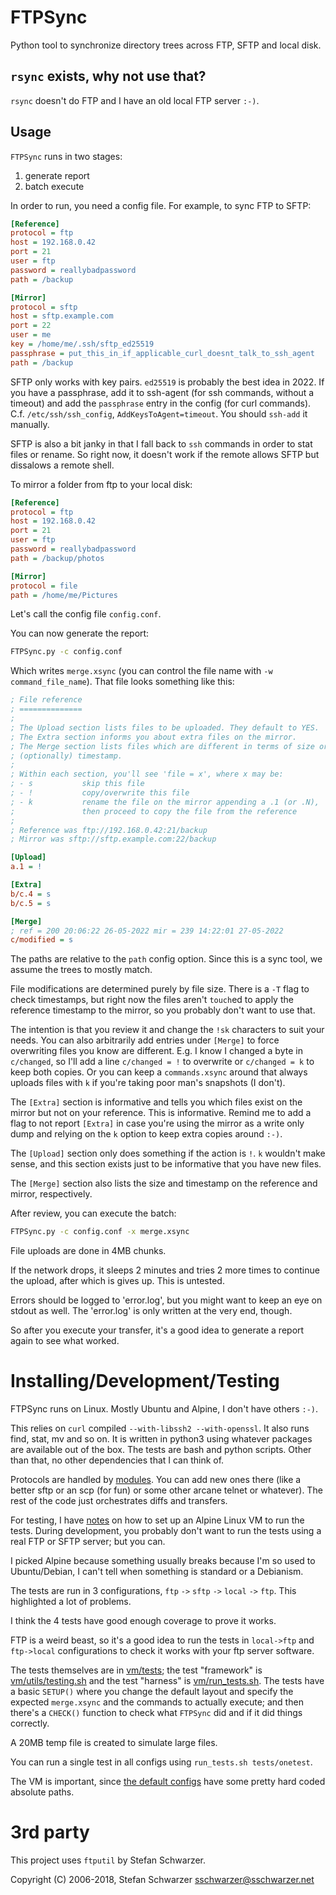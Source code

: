 FTPSync
=======

Python tool to synchronize directory trees across FTP, SFTP and local disk.

## `rsync` exists, why not use that?

`rsync` doesn't do FTP and I have an old local FTP server `:-)`.

Usage
-----

`FTPSync` runs in two stages:

1. generate report
2. batch execute

In order to run, you need a config file. For example, to sync FTP to SFTP:

```ini
[Reference]
protocol = ftp
host = 192.168.0.42
port = 21
user = ftp
password = reallybadpassword
path = /backup

[Mirror]
protocol = sftp
host = sftp.example.com
port = 22
user = me
key = /home/me/.ssh/sftp_ed25519
passphrase = put_this_in_if_applicable_curl_doesnt_talk_to_ssh_agent
path = /backup
```

SFTP only works with key pairs. `ed25519` is probably the best idea in 2022. If you have a passphrase, add it to ssh-agent (for ssh commands, without a timeout) and add the `passphrase` entry in the config (for curl commands). C.f. `/etc/ssh/ssh_config`, `AddKeysToAgent=timeout`. You should `ssh-add` it manually.

SFTP is also a bit janky in that I fall back to `ssh` commands in order to stat files or rename. So right now, it doesn't work if the remote allows SFTP but dissalows a remote shell.

To mirror a folder from ftp to your local disk:

```ini
[Reference]
protocol = ftp
host = 192.168.0.42
port = 21
user = ftp
password = reallybadpassword
path = /backup/photos

[Mirror]
protocol = file
path = /home/me/Pictures
```

Let's call the config file `config.conf`.

You can now generate the report:

```sh
FTPSync.py -c config.conf
```

Which writes `merge.xsync` (you can control the file name with `-w command_file_name`). That file looks something like this:

```ini
; File reference
; ==============
;
; The Upload section lists files to be uploaded. They default to YES.
; The Extra section informs you about extra files on the mirror.
; The Merge section lists files which are different in terms of size or
; (optionally) timestamp.
;
; Within each section, you'll see 'file = x', where x may be:
; - s           skip this file
; - !           copy/overwrite this file
; - k           rename the file on the mirror appending a .1 (or .N),
;               then proceed to copy the file from the reference
;
; Reference was ftp://192.168.0.42:21/backup
; Mirror was sftp://sftp.example.com:22/backup

[Upload]
a.1 = !

[Extra]
b/c.4 = s
b/c.5 = s

[Merge]
; ref = 200 20:06:22 26-05-2022 mir = 239 14:22:01 27-05-2022
c/modified = s
```

The paths are relative to the `path` config option. Since this is a sync tool, we assume the trees to mostly match.

File modifications are determined purely by file size. There is a `-T` flag to check timestamps, but right now the files aren't `touch`ed to apply the reference timestamp to the mirror, so you probably don't want to use that.

The intention is that you review it and change the `!sk` characters to suit your needs. You can also arbitrarily add entries under `[Merge]` to force overwriting files you know are different. E.g. I know I changed a byte in `c/changed`, so I'll add a line `c/changed = !` to overwrite or `c/changed = k` to keep both copies. Or you can keep a `commands.xsync` around that always uploads files with `k` if you're taking poor man's snapshots (I don't).

The `[Extra]` section is informative and tells you which files exist on the mirror but not on your reference. This is informative. Remind me to add a flag to not report `[Extra]` in case you're using the mirror as a write only dump and relying on the `k` option to keep extra copies around `:-)`.

The `[Upload]` section only does something if the action is `!`. `k` wouldn't make sense, and this section exists just to be informative that you have new files.

The `[Merge]` section also lists the size and timestamp on the reference and mirror, respectively.

After review, you can execute the batch:

```sh
FTPSync.py -c config.conf -x merge.xsync
```

File uploads are done in 4MB chunks.

If the network drops, it sleeps 2 minutes and tries 2 more times to continue the upload, after which is gives up. This is untested.

Errors should be logged to 'error.log', but you might want to keep an eye on stdout as well. The 'error.log' is only written at the very end, though.

So after you execute your transfer, it's a good idea to generate a report again to see what worked.

# Installing/Development/Testing

FTPSync runs on Linux. Mostly Ubuntu and Alpine, I don't have others `:-)`.

This relies on `curl` compiled `--with-libssh2 --with-openssl`. It also runs find, stat, mv and so on. It is written in python3 using whatever packages are available out of the box. The tests are bash and python scripts. Other than that, no other dependencies that I can think of.

Protocols are handled by [modules](./modules). You can add new ones there (like a better sftp or an scp (for fun) or some other arcane telnet or whatever). The rest of the code just orchestrates diffs and transfers.

For testing, I have [notes](./vm/NOTES.txt) on how to set up an Alpine Linux VM to run the tests. During development, you probably don't want to run the tests using a real FTP or SFTP server; but you can.

I picked Alpine because something usually breaks because I'm so used to Ubuntu/Debian, I can't tell when something is standard or a Debianism.

The tests are run in 3 configurations, `ftp` `->` `sftp` `->` `local` `->` `ftp`. This highlighted a lot of problems.

I think the 4 tests have good enough coverage to prove it works.

FTP is a weird beast, so it's a good idea to run the tests in `local->ftp` and `ftp->local` configurations to check it works with your ftp server software.

The tests themselves are in [vm/tests](./vm/tests); the test "framework" is [vm/utils/testing.sh](./vm/utils/testing.sh) and the test "harness" is [vm/run\_tests.sh](./vm/run_tests.sh). The tests have a basic `SETUP()` where you change the default layout and specify the expected `merge.xsync` and the commands to actually execute; and then there's a `CHECK()` function to check what `FTPSync` did and if it did things correctly.

A 20MB temp file is created to simulate large files.

You can run a single test in all configs using `run_tests.sh tests/onetest`.

The VM is important, since [the default configs](./vm/confs) have some pretty hard coded absolute paths.

3rd party
=========

This project uses `ftputil` by Stefan Schwarzer.

Copyright (C) 2006-2018, Stefan Schwarzer <sschwarzer@sschwarzer.net>
